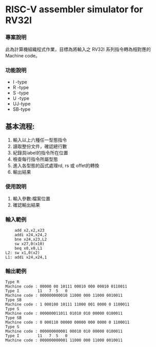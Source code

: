 # RISC-V assembler simulator for RV32I

### 專案說明
此為計算機組織程式作業，目標為將輸入之 RV32I 系列指令轉為相對應的Machine code。

### 功能說明
* I -type
* R -type
* S -type 
* U -type 
* UJ-type
* SB-type 

基本流程:
-------------
1. 輸入以上六種任一型態指令
2. 讀取整份文件，確認總行數
3. 紀錄具label的指令所在位置
4. 檢查每行指令所屬型態
5. 進入各型態的函式處理rd, rs 或 offet的轉換
6. 輸出結果
 

### 使用說明
1. 輸入參數:檔案位置	
2. 確認輸出結果

### 輸入範例
		add x2,x2,x23
		addi x24,x24,2
		bne x24,x23,L2
		sw x27,0(x10)
		beq x0,x0,L1
	L2: sw x1,0(x2)
	L1: addi x24,x24,1

### 輸出範例
	Type R
	Machine code : 00000 00 10111 00010 000 00010 0110011
	Type I        11   7  5   0
	Machine code : 000000000010 11000 000 11000 0010011
	Type SB
	Machine code : 1 000100 10111 11000 001 0000 0 1100011
	Type S
	Machine code : 000000011011 01010 010 00000 0100011
	Type SB
	Machine code : 0 000110 00000 00000 000 0000 0 1100011
	Type S
	Machine code : 000000000001 00010 010 00000 0100011
	Type I        11   7  5   0
	Machine code : 000000000001 11000 000 11000 0010011
